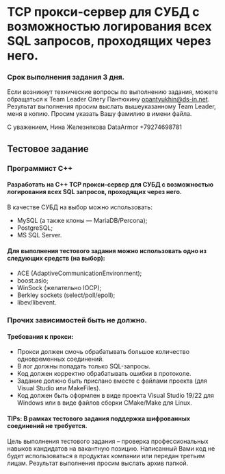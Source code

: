 # TCP прокси-сервер для СУБД с возможностью логирования всех SQL запросов, проходящих через него.  

### Срок выполнения задания 3 дня.
Если возникнут технические вопросы по выполнению задания, можете обращаться к Team Leader Олегу Пантюхину opantyukhin@ds-in.net. Результат выполнения просим выслать вышеуказанному Team Leader, меня в копию. Просим указать Вашу фамилию в имени файла. 

 

С уважением, 
Нина Железнякова 
DataArmor 
+79274698781 

 

 

## Тестовое задание 

### Программист С++

#### Разработать на C++ TCP прокси-сервер для СУБД с возможностью логирования всех SQL запросов, проходящих через него.
В качестве СУБД на выбор можно использовать:  
- MySQL (а также клоны — MariaDB/Percona); 
- PostgreSQL; 
- MS SQL Server.  

#### Для выполнения тестового задания можно использовать одно из следующих средств (на выбор):
- ACE (AdaptiveCommunicationEnvironment); 
- boost.asio; 
- WinSock (желательно IOCP); 
- Berkley sockets (select/poll/epoll); 
- libev/libevent.

### Прочих зависимостей быть не должно.  

#### Требования к прокси:
- Прокси должен смочь обрабатывать большое количество одновременных соединений. 
- В лог должны попадать только SQL-запросы. 
- Код должен корректно обрабатывать ошибки в протоколе.  
- Задание должно быть прислано вместе с файлами проекта (для Visual Studio или MakeFiles). 
- Код должен быть оформлен в виде проекта Visual Studio 19/22 для Windows или в виде файлов сборки CMake/Make для Linux. 

#### TIPs: В рамках тестового задания поддержка шифрованных соединений не требуется. 

 

Цель выполнения тестового задания – проверка профессиональных навыков кандидатов на вакантную позицию. Написанный Вами код не будет использоваться в продуктах компании или передан третьим лицам. Результат выполнения просим выслать архив папкой.